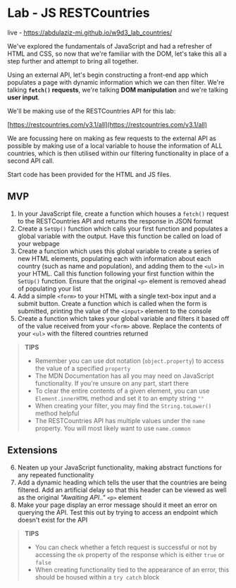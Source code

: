# Lab - JS RESTCountries

live - https://abdulaziz-mi.github.io/w9d3_lab_countries/


We've explored the fundamentals of JavaScript and had a refresher of HTML and CSS, so now that we're familiar with the DOM, let's take this all a step further and attempt to bring all together.

Using an external API, let's begin constructing a front-end app which populates a page with dynamic information which we can then filter. We're talking **`fetch()` requests**, we're talking **DOM manipulation** and we're talking **user input**.

We'll be making use of the RESTCountries API for this lab:

[https://restcountries.com/v3.1/all](https://restcountries.com/v3.1/all)

We are focussing here on making as few requests to the external API as possible by making use of a local variable to house the information of ALL countries, which is then utilised within our filtering functionality in place of a second API call.

Start code has been provided for the HTML and JS files.

## MVP

1. In your JavaScript file, create a function which houses a `fetch()` request to the RESTCountries API and returns the response in JSON format
2. Create a `SetUp()` function which calls your first function and populates a global variable with the output. Have this function be called on load of your webpage
3. Create a function which uses this global variable to create a series of new HTML elements, populating each with information about each country (such as name and population), and adding them to the `<ul>` in your HTML. Call this function following your first function within the `SetUp()` function. Ensure that the original `<p>` element is removed ahead of populating your list
4. Add a simple `<form>` to your HTML with a single text-box input and a submit button. Create a function which is called when the form is submitted, printing the value of the `<input>` element to the console
5. Create a function which takes your global variable and filters it based off of the value received from your `<form>` above. Replace the contents of your `<ul>` with the filtered countries returned

> **TIPS** 
> - Remember you can use dot notation (`object.property`) to access the value of a specified `property`
> - The MDN Documentation has all you may need on JavaScript functionality. If you're unsure on any part, start there
> - To clear the entire contents of a given element, you can use `Element.innerHTML` method and set it to an empty string `""`
> - When creating your filter, you may find the `String.toLower()` method helpful
> - The RESTCountries API has multiple values under the `name` property. You will most likely want to use `name.common`

## Extensions

6. Neaten up your JavaScript functionality, making abstract functions for any repeated functionality
7. Add a dynamic heading which tells the user that the countries are being filtered. Add an artificial delay so that this header can be viewed as well as the original _"Awaiting API.."_ `<p>` element
8. Make your page display an error message should it meet an error on querying the API. Test this out by trying to access an endpoint which doesn't exist for the API

> **TIPS**
> - You can check whether a fetch request is successful or not by accessing the `ok` property of the response which is either `true` or `false`
> - When creating functionality tied to the appearance of an error, this should be housed within a `try catch` block
